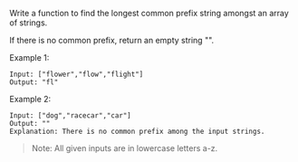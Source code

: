 Write a function to find the longest common prefix string amongst an array of strings.

If there is no common prefix, return an empty string "".

Example 1:
```
Input: ["flower","flow","flight"]
Output: "fl"
```
Example 2:
```
Input: ["dog","racecar","car"]
Output: ""
Explanation: There is no common prefix among the input strings.
```
> Note:
> All given inputs are in lowercase letters a-z.
